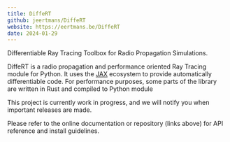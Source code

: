 ```yaml
---
title: DiffeRT
github: jeertmans/DiffeRT
website: https://eertmans.be/DiffeRT
date: 2024-01-29
---
```


Differentiable Ray Tracing Toolbox for Radio Propagation Simulations.

<!--more-->

DiffeRT is a radio propagation and performance oriented Ray Tracing module for Python.
It uses the [JAX](https://github.com/google/jax) ecosystem to provide automatically
differentiable code. For performance purposes, some parts of the library
are written in Rust and compiled to Python module

This project is currently work in progress, and we will notify you when important
releases are made.

Please refer to the online documentation or repository (links above) for API reference
and install guidelines.
